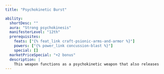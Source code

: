 ```yaml
---
title: "Psychokinetic Burst"

ability:
  shortDesc: ""
  aura: "Strong psychokinesis"
  manifesterLevel: "12th"
  prerequisites:
    feats: ["{% feat_link craft-psionic-arms-and-armor %}"]
    powers: ["{% power_link concussion-blast %}"]
    special: []
  marketPriceSpecial: "+2 bonus"
  description: |
    This weapon functions as a psychokinetic weapon that also releases a blast of destructive psionic energy upon scoring a successful critical hit. In addition to the extra damage of the psychokinetic ability (see above), a psychokinetic burst weapon deals an extra 1d6 points of damage on a successful critical hit. If the weapon's critical multiplier is &times;3, add 2d6 points of extra damage instead, and if the multiplier is &times;4, add 3d6 points of extra damage. This extra damage is ectoplasmic in nature and is not affected by damage reduction. Bows, crossbows, and slings bestow this ability upon their ammunition.
---
```

